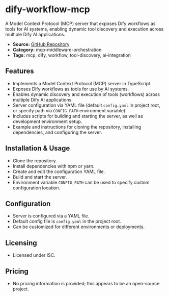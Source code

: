 # dify-workflow-mcp

A Model Context Protocol (MCP) server that exposes Dify workflows as tools for AI systems, enabling dynamic tool discovery and execution across multiple Dify AI applications.

- **Source:** [GitHub Repository](https://github.com/localSummer/dify-workflow-mcp)
- **Category:** mcp-middleware-orchestration
- **Tags:** mcp, dify, workflow, tool-discovery, ai-integration

## Features
- Implements a Model Context Protocol (MCP) server in TypeScript.
- Exposes Dify workflows as tools for use by AI systems.
- Enables dynamic discovery and execution of tools (workflows) across multiple Dify AI applications.
- Server configuration via YAML file (default `config.yaml` in project root, or specify path via `CONFIG_PATH` environment variable).
- Includes scripts for building and starting the server, as well as development environment setup.
- Example and instructions for cloning the repository, installing dependencies, and configuring the server.

## Installation & Usage
- Clone the repository.
- Install dependencies with npm or yarn.
- Create and edit the configuration YAML file.
- Build and start the server.
- Environment variable `CONFIG_PATH` can be used to specify custom configuration location.

## Configuration
- Server is configured via a YAML file.
- Default config file is `config.yaml` in the project root.
- Can be customized for different environments or deployments.

## Licensing
- Licensed under ISC.

## Pricing
- No pricing information is provided; this appears to be an open-source project.